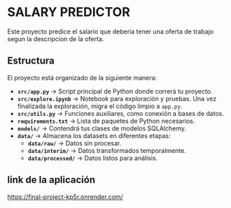 # SALARY PREDICTOR

Este proyecto predice el salario que deberia tener una oferta de trabajo segun la descripcion de la oferta.

## Estructura

El proyecto está organizado de la siguiente manera:

- **`src/app.py`** → Script principal de Python donde correrá tu proyecto.
- **`src/explore.ipynb`** → Notebook para exploración y pruebas. Una vez finalizada la exploración, migra el código limpio a `app.py`.
- **`src/utils.py`** → Funciones auxiliares, como conexión a bases de datos.
- **`requirements.txt`** → Lista de paquetes de Python necesarios.
- **`models/`** → Contendrá tus clases de modelos SQLAlchemy.
- **`data/`** → Almacena los datasets en diferentes etapas:
  - **`data/raw/`** → Datos sin procesar.
  - **`data/interim/`** → Datos transformados temporalmente.
  - **`data/processed/`** → Datos listos para análisis.


## link de la aplicación 

https://final-project-kp5r.onrender.com/
